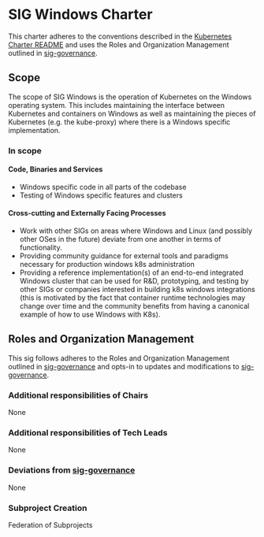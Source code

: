 # SIG Windows Charter

This charter adheres to the conventions described in the [Kubernetes Charter README] and uses
the Roles and Organization Management outlined in [sig-governance].

## Scope

The scope of SIG Windows is the operation of Kubernetes on the Windows operating system.
This includes maintaining the interface between Kubernetes and containers on Windows
as well as maintaining the pieces of Kubernetes (e.g. the kube-proxy) where there is a
Windows specific implementation.

### In scope

#### Code, Binaries and Services

- Windows specific code in all parts of the codebase
- Testing of Windows specific features and clusters

#### Cross-cutting and Externally Facing Processes

- Work with other SIGs on areas where Windows and Linux (and possibly other OSes in the future) deviate from one another in terms of functionality.
- Providing community guidance for external tools and paradigms necessary for production windows k8s administration
- Providing a reference implementation(s) of an end-to-end integrated Windows cluster that can be used for R&D, prototyping, and testing by other SIGs or companies interested in building k8s windows integrations (this is motivated by the fact that container runtime technologies may change over time and the community benefits from having a canonical example of how to use Windows with K8s).

## Roles and Organization Management

This sig follows adheres to the Roles and Organization Management outlined in [sig-governance]
and opts-in to updates and modifications to [sig-governance].

### Additional responsibilities of Chairs

None

### Additional responsibilities of Tech Leads

None

### Deviations from [sig-governance]

None

### Subproject Creation

Federation of Subprojects

[sig-governance]: https://github.com/kubernetes/community/blob/master/committee-steering/governance/sig-governance.md
[sig-subprojects]: https://github.com/kubernetes/community/blob/master/sig-YOURSIG/README.md#subprojects
[Kubernetes Charter README]: https://github.com/kubernetes/community/blob/master/committee-steering/governance/README.md
